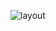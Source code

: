 ![layout](https://github.com/qisii/yumyumexpress/blob/f3a25d202b930627daddd591db9f4b7764f0feac/images/yumyum.png)
